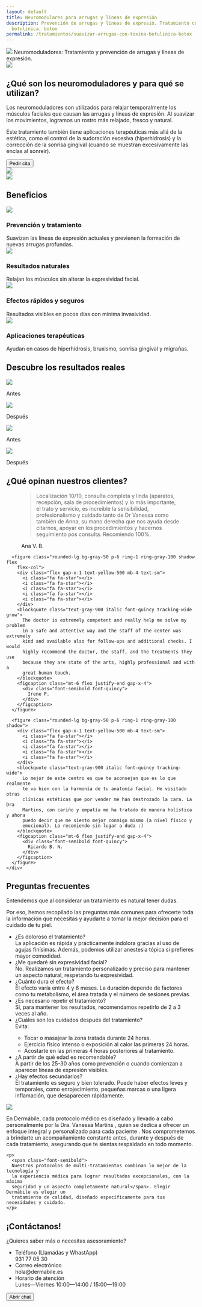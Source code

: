 ```yaml
---
layout: default
title: Neuromodulares para arrugas y lineas de expresión
description: Prevención de arrugas y lineas de expresió. Tratamiento con toxina
  botulinica, botox
permalink: /tratamientos/suavizar-arrugas-con-toxina-botulinica-botox
---
```


<div class="max-w-7xl mx-auto">
<div class="lg:bg-[url(/tratamientos/neuromoduladores/bg.webp)] bg-cover lg:h-180 xl:h-220 relative">
  <div class="lg:absolute rounded-xl bg-white color-black font-quincy text-4xl
    p-8 md:py-15 md:px-10 top-1/4 xl:top-1/3 lg:left-10 md:w-[40%] lg:shadow-md">
    <img class="h-8 w-auto sm:h-10 mb-10 md:mb-20" src="/assets/images/dermabile-brand-logo.svg">
    <span class="font-semibold xl:text-5xl leading-20 tracking-tight">Neuromoduladores</span>:
    Tratamiento y prevención de
      <span class="font-semibold text-peach">arrugas</span> y <span class="text-rose font-semibold">líneas de expresión</span>.
  </div>
  <div class=" md:inline lg:hidden md:absolute right-20 top-30 w-1/2 md:w-1/3 h-auto
    mx-auto">
    <img src="/tratamientos/neuromoduladores/37.webp">
  </div>
</div>

<section class="p-8 md:py-20 md:px-15 xl:px-35">
<div class="lg:flex flex-row-reverse items-center">
  <div>
    <h2 class="text-rose text-4xl font-quincy mb-8">
      ¿<span class="font-semibold">Qué son</span> los neuromoduladores y
      <span class="font-semibold">para qué se utilizan</span>?
    </h2>
    <div class="prose lg:prose-lg text-justify">
      <p>
        Los neuromoduladores son utilizados para <span
          class="font-semibold">relajar temporalmente los músculos faciales que
          causan las arrugas y líneas de expresión</span>. Al suavizar los movimientos, logramos un
        <span class="font-semibold">rostro más relajado, fresco y natural</span>.
      </p>
      <p>
Este tratamiento también tiene aplicaciones terapéuticas más allá de la
estética, como el <span class="font-semibold">control de la sudoración
  excesiva</span> (hiperhidrosis) y la <span class="font-semibold">corrección de
  la sonrisa gingival</span> (cuando se muestran excesivamente las encías al sonreír).
      </p>
    </div>
    <div class="text-right">
      <button class="w-full sm:w-auto mt-8 rounded-full px-8 py-3 outline-2 outline-rose text-rose uppercase
        hover:text-white hover:bg-rose font-semibold" onclick="checkout({ contents: [{ id: 'botox', quantity: 1 }] }, true)">Pedir cita</button>
    </div>
  </div>
  <div class="text-center">
    <img src="/tratamientos/neuromoduladores/37.webp" class="w-[80%] h-auto mx-auto hidden lg:inline">
  </div>
</div>
</section>

<div class="w-[80%] max-w-lg mx-auto my-4">
  <img src="/assets/images/divider.svg">
</div>

<section class="p-8 md:px-20">
  <h2 class="text-rose text-4xl font-quincy mb-12 font-semibold text-center
    md:text-left">
    Beneficios
  </h2>
  <div class="grid sm:grid-cols-2 lg:grid-cols-4 space-y-8 gap-x-8">
    <div>
      <img src="/assets/images/icons/botox.svg" class="size-10 lg:size-14">
      <h3 class="text-rose my-4 font-semibold text-lg">Prevención y tratamiento</h3>
      <div>Suavizan las líneas de expresión actuales y previenen la formación de
        nuevas arrugas profundas.</div>
    </div>
    <div>
      <img src="/tratamientos/neuromoduladores/face.svg" class="size-10 lg:size-14">
      <h3 class="text-rose my-4 font-semibold text-lg">Resultados naturales</h3>
      <div>Relajan los músculos sin alterar la expresividad facial. </div>
    </div>
    <div>
      <img src="/tratamientos/neuromoduladores/timer.svg" class="size-10 lg:size-14">
      <h3 class="text-rose my-4 font-semibold text-lg">Efectos rápidos y seguros</h3>
      <div>Resultados visibles en pocos días con mínima invasividad.</div>
    </div>
    <div>
      <img src="/tratamientos/neuromoduladores/cross.svg" class="size-10 lg:size-14">
      <h3 class="text-rose my-4 font-semibold text-lg">Aplicaciones terapéuticas</h3>
      <div>Ayudan en casos de hiperhidrosis, bruxismo, sonrisa gingival y migrañas.</div>
    </div>
  </div>
</section>

<section class="bg-black p-8 pb-12 md:px-20 text-white rounded-[4rem]">
  <h2 class="text-4xl font-quincy mb-12 font-semibold text-center
    md:text-left mt-8">Descubre los <span class="text-peach">resultados reales</span></h2>
  <div class="grid md:grid-cols-2 gap-x-4">
    <div class="text-center">
    <img src="/assets/images/uploads/l-antes.jpg" class="rounded-lg ring-2
    md:ring-4 ring-white grayscale">
    <p class="uppercase font-semibold my-2">Antes</p>
    </div>
    <div class="text-center">
    <img src="/assets/images/uploads/l-depois.jpg" class="rounded-lg ring-2
    md:ring-4 ring-white shadow grayscale">
    <p class="uppercase font-semibold my-2">Después</p>
    </div>
  </div>

  <div class="grid md:grid-cols-2 gap-x-4">
    <div class="text-center">
    <img src="/assets/images/uploads/v-antes.jpg" class="rounded-lg ring-2
    md:ring-4 ring-white grayscale">
    <p class="uppercase font-semibold my-2 md:hidden">Antes</p>
    </div>
    <div class="text-center">
    <img src="/assets/images/uploads/v-depois.jpg" class="rounded-lg ring-2
    md:ring-4 ring-white shadow grayscale">
    <p class="uppercase font-semibold my-2 md:hidden">Después</p>
    </div>
  </div>
</section>

<section class="p-8 md:px-20">
  <h2 class="text-rose text-4xl font-quincy mb-12 text-center
    md:text-left">
    ¿Qué opinan <span class="font-semibold">nuestros clientes</span>?
  </h2>

  <div class="max-w-xl mx-auto lg:max-w-7xl">
    <div class="mx-auto grid grid-cols-1 gap-8 lg:grid-cols-3">
      <figure class="rounded-lg bg-gray-50 p-6 ring-1 ring-gray-100 shadow">
        <div class="flex gap-x-1 text-yellow-500 mb-4 text-sm">
          <i class="fa fa-star"></i>
          <i class="fa fa-star"></i>
          <i class="fa fa-star"></i>
          <i class="fa fa-star"></i>
          <i class="fa fa-star"></i>
        </div>
        <blockquote class="text-gray-900 italic font-quincy tracking-wide">
          Localización 10/10, consulta completa y linda (aparatos,
          recepción, sala de procedimientos) y lo más importante, el trato
          y servicio, es increíble la sensibilidad, profesionalismo y
          cuidado tanto de Dr Vanessa como también de Anna, su mano derecha
          que nos ayuda desde citarnos, apoyar en los procedimientos y
          hacernos seguimiento pos consulta. Recomiendo 100%.
        </blockquote>
        <figcaption class="mt-6 flex justify-end gap-x-4">
          <div class="font-semibold font-quincy">
            Ana V. B.
          </div>
        </figcaption>
      </figure>

      <figure class="rounded-lg bg-gray-50 p-6 ring-1 ring-gray-100 shadow flex
        flex-col">
        <div class="flex gap-x-1 text-yellow-500 mb-4 text-sm">
          <i class="fa fa-star"></i>
          <i class="fa fa-star"></i>
          <i class="fa fa-star"></i>
          <i class="fa fa-star"></i>
          <i class="fa fa-star"></i>
        </div>
        <blockquote class="text-gray-900 italic font-quincy tracking-wide grow">
          The doctor is extremely competent and really help me solve my problem
          in a safe and attentive way and the staff of the center was extremely
          kind and available also for follow-ups and additional checks. I would
          highly recommend the doctor, the staff, and the treatments they use
          because they are state of the arts, highly professional and with a
          great human touch.
        </blockquote>
        <figcaption class="mt-6 flex justify-end gap-x-4">
          <div class="font-semibold font-quincy">
            Irene P.
          </div>
        </figcaption>
      </figure>

      <figure class="rounded-lg bg-gray-50 p-6 ring-1 ring-gray-100 shadow">
        <div class="flex gap-x-1 text-yellow-500 mb-4 text-sm">
          <i class="fa fa-star"></i>
          <i class="fa fa-star"></i>
          <i class="fa fa-star"></i>
          <i class="fa fa-star"></i>
          <i class="fa fa-star"></i>
        </div>
        <blockquote class="text-gray-900 italic font-quincy tracking-wide">
          Lo mejor de este centro es que te aconsejan que es lo que realmente
          te va bien con la harmonía de tu anatomía facial. He visitado otras
          clínicas estéticas que por vender me han destrozado la cara. La Dra
          Martins, con cariño y empatía me ha tratado de manera holística y ahora
          puedo decir que me siento mejor conmigo mismo (a nivel físico y
          emocional). Lo recomiendo sin lugar a duda :)
        </blockquote>
        <figcaption class="mt-6 flex justify-end gap-x-4">
          <div class="font-semibold font-quincy">
            Ricardo B. N.
          </div>
        </figcaption>
      </figure>
    </div>
  </div>
</section>

<section class="bg-apricot p-8 pb-12 lg:px-40 text-black rounded-t-[4rem] lg:grid
  lg:grid-cols-8 gap-x-16">
  <div class="lg:col-span-3">
  <h2 class="text-4xl font-quincy mb-12 font-semibold text-center
    lg:text-left mt-8">Preguntas frecuentes</h2>
  <div class="hidden lg:block leading-6">
    <p class="mb-2">Entendemos que al considerar un tratamiento es natural tener dudas.</p>
    Por eso, <span class="font-semibold">hemos recopilado las preguntas más comunes para ofrecerte toda la información que necesitas y ayudarte a tomar la mejor decisión para el cuidado de tu piel</span>.
  </div>
  </div>
  <div class="col-span-5">
    <ul class="divide-y divide-coal divide-dotted mb-12 text-justify">
      <li class="py-4">
        <div class="font-semibold text-lg mb-4">¿Es doloroso el tratamiento? </div>
        <div class="leading-6">
          La aplicación es rápida y prácticamente indolora gracias al uso de
          agujas finísimas. Además, podemos utilizar anestesia tópica si
          prefieres mayor comodidad.
        </div>
      </li>
      <li class="py-4">
        <div class="font-semibold text-lg mb-4">
          ¿Me quedaré sin expresividad facial?
        </div>
        <div class="leading-6">
          No. Realizamos un tratamiento personalizado y preciso para mantener un
          aspecto natural, respetando tu expresividad.
        </div>
      </li>
      <li class="py-4">
        <div class="font-semibold text-lg mb-4">
          ¿Cuánto dura el efecto?
        </div>
        <div class="leading-6">
          El efecto varía entre 4 y 6 meses. La duración depende de factores
          como tu metabolismo, el área tratada y el número de sesiones previas.
        </div>
      </li>
      <li class="py-4">
        <div class="font-semibold text-lg mb-4">
          ¿Es necesario repetir el tratamiento?
        </div>
        <div class="leading-6">
           Sí, para mantener los resultados, recomendamos repetirlo de 2 a 3
           veces al año.
        </div>
      </li>
      <li class="py-4">
        <div class="font-semibold text-lg mb-4">
          ¿Cuáles son los cuidados después del tratamiento?
        </div>
        <div class="leading-6">
           Evita:
           <ul class="list-disc ml-8">
            <li>Tocar o masajear la zona tratada durante 24 horas.</li>
            <li>Ejercicio físico intenso o exposición al calor las primeras 24 horas.</li>
            <li>Acostarte en las primeras 4 horas posteriores al tratamiento.</li>
           </ul>
        </div>
      </li>
      <li class="py-4">
        <div class="font-semibold text-lg mb-4">
          ¿A partir de qué edad es recomendable?
        </div>
        <div class="leading-6">
          A partir de los 25-30 años como prevención o cuando comienzan a
          aparecer líneas de expresión visibles.
        </div>
      </li>
      <li class="py-4">
        <div class="font-semibold text-lg mb-4">
          ¿Hay efectos secundarios?
        </div>
        <div class="leading-6">
          El tratamiento es seguro y bien tolerado. Puede haber efectos leves y
          temporales, como enrojecimiento, pequeñas marcas o una ligera
          inflamación, que desaparecen rápidamente.
        </div>
      </li>
    </ul>
  </div>
</section>

<section class="bg-white p-8 py-12 md:px-40 text-black rounded-[4rem] -mt-14
   md:flex md:items-start lg:items-center
  gap-x-8 space-y-8 relative z-1">
  <img src="/tratamientos/neuromoduladores/39.webp" class="md:w-1/3 max-w-70 ring-2 ring-rose rounded-full shrink-0">
  <div class="grow prose prose-lg text-black text-justify">
    <p>
      En Dermábile, cada protocolo médico <span class="font-semibold">es diseñado y llevado a cabo personalmente
      por la Dra. Vanessa Martins</span> , quien se dedica a ofrecer un
    <span class="font-semibold">enfoque integral y
      personalizado para cada paciente</span> . Nos comprometemos a brindarte un
      acompañamiento constante antes, durante y después de cada tratamiento,
      asegurando que te sientas respaldado en todo momento.
    </p>

    <p>
      <span class="font-semibold">
      Nuestros protocolos de multi-tratamientos combinan lo mejor de la tecnología y
      la experiencia médica para lograr resultados excepcionales, con la máxima
      seguridad y un aspecto completamente natural</span>. Elegir Dermábile es elegir un
      tratamiento de calidad, diseñado específicamente para tus necesidades y cuidado.
    </p>
  </div>
</section>

  <section class="lg:bg-[url(/tratamientos/neuromoduladores/40.webp)] bg-cover lg:h-180 xl:h-220 -mt-14 pt-30
    px-20">
    <div class="w-1/2 text-black">
      <h2 class="font-semibold text-6xl font-quincy mb-4">
        ¡Contáctanos!
      </h2>
      <div class="font-semibold">¿Quieres saber más o necesitas
        asesoramiento?</div>
      <ul class="space-y-8 my-8 w-3/4">
        <li class="border-2 border-black p-3 flex gap-x-4 items-center
          rounded-md">
          <i class="fa fa-phone"></i>
          <div>
            <div class="font-semibold">Teléfono (Llamadas y WhastApp)</div>
            <div>931 77 05 30</div>
          </div>
        </li>
        <li class="border-2 border-black p-3 flex gap-x-4 items-center
          rounded-md">
          <i class="fa fa-envelope"></i>
          <div>
            <div class="font-semibold">Correo electrónico</div>
            <div>hola@dermabile.es</div>
          </div>
        </li>
        <li class="border-2 border-black p-3 flex gap-x-4 items-center
          rounded-md">
          <i class="fa fa-calendar"></i>
          <div>
            <div class="font-semibold">Horario de atención</div>
            <div>Lunes&mdash;Viernes 10:00&mdash;14:00 / 15:00&mdash;19:00</div>
          </div>
        </li>
      </ul>
      <button class="w-full sm:w-auto rounded-full px-8 py-3 outline-2
        outline-black uppercase
        hover:text-white hover:outline-white hover:bg-rose font-semibold"
        onclick="checkout({ contents: [{ id: 'botox', quantity: 1 }] }, true)">
        Abrir chat</button>
    </div>
  </section>
</div>
